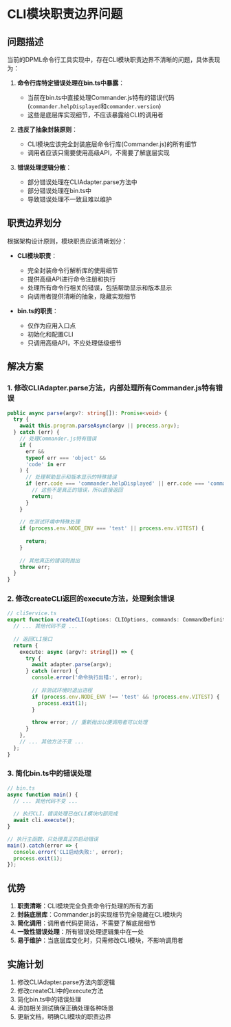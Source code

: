 # CLI模块职责边界问题

## 问题描述

当前的DPML命令行工具实现中，存在CLI模块职责边界不清晰的问题，具体表现为：

1. **命令行库特定错误处理在bin.ts中暴露**：
   - 当前在bin.ts中直接处理Commander.js特有的错误代码(`commander.helpDisplayed`和`commander.version`)
   - 这些是底层库实现细节，不应该暴露给CLI的调用者

2. **违反了抽象封装原则**：
   - CLI模块应该完全封装底层命令行库(Commander.js)的所有细节
   - 调用者应该只需要使用高级API，不需要了解底层实现

3. **错误处理逻辑分散**：
   - 部分错误处理在CLIAdapter.parse方法中
   - 部分错误处理在bin.ts中
   - 导致错误处理不一致且难以维护

## 职责边界划分

根据架构设计原则，模块职责应该清晰划分：

- **CLI模块职责**：
  - 完全封装命令行解析库的使用细节
  - 提供高级API进行命令注册和执行
  - 处理所有命令行相关的错误，包括帮助显示和版本显示
  - 向调用者提供清晰的抽象，隐藏实现细节

- **bin.ts的职责**：
  - 仅作为应用入口点
  - 初始化和配置CLI
  - 只调用高级API，不应处理低级细节

## 解决方案

### 1. 修改CLIAdapter.parse方法，内部处理所有Commander.js特有错误

```typescript
public async parse(argv?: string[]): Promise<void> {
  try {
    await this.program.parseAsync(argv || process.argv);
  } catch (err) {
    // 处理Commander.js特有错误
    if (
      err && 
      typeof err === 'object' && 
      'code' in err
    ) {
      // 处理帮助显示和版本显示的特殊错误
      if (err.code === 'commander.helpDisplayed' || err.code === 'commander.version') {
        // 这些不是真正的错误，所以直接返回
        return;
      }
    }
    
    // 在测试环境中特殊处理
    if (process.env.NODE_ENV === 'test' || process.env.VITEST) {
      
      return;
    }
    
    // 其他真正的错误则抛出
    throw err;
  }
}
```

### 2. 修改createCLI返回的execute方法，处理剩余错误

```typescript
// cliService.ts
export function createCLI(options: CLIOptions, commands: CommandDefinition[]): CLI {
  // ... 其他代码不变 ...
  
  // 返回CLI接口
  return {
    execute: async (argv?: string[]) => {
      try {
        await adapter.parse(argv);
      } catch (error) {
        console.error('命令执行出错:', error);
        
        // 非测试环境时退出进程
        if (process.env.NODE_ENV !== 'test' && !process.env.VITEST) {
          process.exit(1);
        }
        
        throw error; // 重新抛出以便调用者可以处理
      }
    },
    // ... 其他方法不变 ...
  };
}
```

### 3. 简化bin.ts中的错误处理

```typescript
// bin.ts
async function main() {
  // ... 其他代码不变 ...
  
  // 执行CLI，错误处理已在CLI模块内部完成
  await cli.execute();
}

// 执行主函数，只处理真正的启动错误
main().catch(error => {
  console.error('CLI启动失败:', error);
  process.exit(1);
});
```

## 优势

1. **职责清晰**：CLI模块完全负责命令行处理的所有方面
2. **封装底层库**：Commander.js的实现细节完全隐藏在CLI模块内
3. **简化调用**：调用者代码更简洁，不需要了解底层细节
4. **一致性错误处理**：所有错误处理逻辑集中在一处
5. **易于维护**：当底层库变化时，只需修改CLI模块，不影响调用者

## 实施计划

1. 修改CLIAdapter.parse方法内部逻辑
2. 修改createCLI中的execute方法
3. 简化bin.ts中的错误处理
4. 添加相关测试确保正确处理各种场景
5. 更新文档，明确CLI模块的职责边界 

